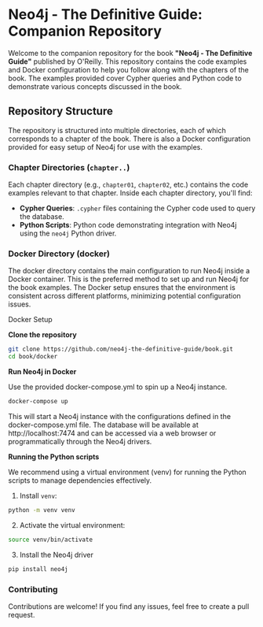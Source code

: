 # Neo4j - The Definitive Guide: Companion Repository

Welcome to the companion repository for the book **"Neo4j - The Definitive Guide"** published by O'Reilly. This repository contains the code examples and Docker configuration to help you follow along with the chapters of the book. The examples provided cover Cypher queries and Python code to demonstrate various concepts discussed in the book.

## Repository Structure

The repository is structured into multiple directories, each of which corresponds to a chapter of the book. There is also a Docker configuration provided for easy setup of Neo4j for use with the examples.

### Chapter Directories (`chapter..`)

Each chapter directory (e.g., `chapter01`, `chapter02`, etc.) contains the code examples relevant to that chapter. Inside each chapter directory, you'll find:

- **Cypher Queries**: `.cypher` files containing the Cypher code used to query the database.
- **Python Scripts**: Python code demonstrating integration with Neo4j using the `neo4j` Python driver.

### Docker Directory (docker)

The docker directory contains the main configuration to run Neo4j inside a Docker container. This is the preferred method to set up and run Neo4j for the book examples. The Docker setup ensures that the environment is consistent across different platforms, minimizing potential configuration issues.

Docker Setup

**Clone the repository**

```bash
git clone https://github.com/neo4j-the-definitive-guide/book.git
cd book/docker
```

**Run Neo4j in Docker**

Use the provided docker-compose.yml to spin up a Neo4j instance.

```bash
docker-compose up
```

This will start a Neo4j instance with the configurations defined in the docker-compose.yml file. The database will be available at http://localhost:7474 and can be accessed via a web browser or programmatically through the Neo4j drivers.


**Running the Python scripts**

We recommend using a virtual environment (venv) for running the Python scripts to manage dependencies effectively.

1. Install `venv`:

```bash
python -m venv venv
```

2. Activate the virtual environment:

```bash
source venv/bin/activate
```

3. Install the Neo4j driver

```bash
pip install neo4j
```

### Contributing
Contributions are welcome! If you find any issues, feel free to create a pull request.